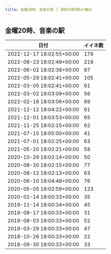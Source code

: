 ```yaml
---
title: 金曜20時、音楽の駅 | 深夜の歌詞Bot集計
---
```

## 金曜20時、音楽の駅

|日付|イイネ数|
|-|-|
|2022-12-17 18:02:55+00:00|179|
|2022-08-23 18:02:49+00:00|219|
|2022-06-02 18:02:38+00:00|87|
|2022-05-29 18:02:41+00:00|105|
|2022-03-05 18:02:41+00:00|61|
|2022-03-02 18:03:09+00:00|56|
|2022-02-16 18:03:06+00:00|69|
|2021-12-12 18:04:22+00:00|61|
|2021-12-01 18:03:53+00:00|65|
|2021-11-25 18:02:15+00:00|62|
|2021-07-15 18:05:00+00:00|41|
|2021-07-01 18:02:25+00:00|63|
|2021-05-20 18:02:21+00:00|58|
|2020-10-29 18:02:14+00:00|50|
|2020-08-30 18:02:15+00:00|77|
|2020-08-12 18:02:13+00:00|63|
|2020-06-10 18:04:48+00:00|76|
|2020-05-05 18:02:59+00:00|123|
|2020-01-14 18:00:33+00:00|35|
|2019-11-14 18:00:34+00:00|45|
|2019-08-17 18:00:33+00:00|31|
|2019-08-03 18:00:33+00:00|52|
|2019-03-29 18:00:33+00:00|47|
|2018-10-26 18:00:33+00:00|22|
|2018-09-30 18:00:33+00:00|33|
